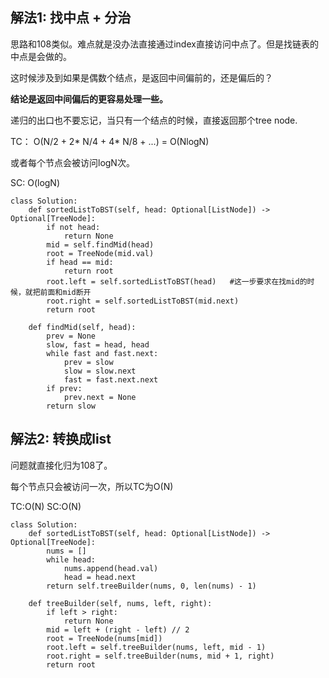 ## 解法1: 找中点 + 分治

思路和108类似。难点就是没办法直接通过index直接访问中点了。但是找链表的中点是会做的。

这时候涉及到如果是偶数个结点，是返回中间偏前的，还是偏后的？

**结论是返回中间偏后的更容易处理一些。**

递归的出口也不要忘记，当只有一个结点的时候，直接返回那个tree node.

TC： O(N/2 + 2* N/4 + 4* N/8 + ...) = O(NlogN)

或者每个节点会被访问logN次。

SC: O(logN)
```
class Solution:
    def sortedListToBST(self, head: Optional[ListNode]) -> Optional[TreeNode]:
        if not head:
            return None
        mid = self.findMid(head)
        root = TreeNode(mid.val)
        if head == mid:
            return root
        root.left = self.sortedListToBST(head)   #这一步要求在找mid的时候，就把前面和mid断开
        root.right = self.sortedListToBST(mid.next)
        return root
    
    def findMid(self, head):
        prev = None
        slow, fast = head, head
        while fast and fast.next:
            prev = slow
            slow = slow.next
            fast = fast.next.next
        if prev: 
            prev.next = None
        return slow
```

## 解法2: 转换成list
问题就直接化归为108了。

每个节点只会被访问一次，所以TC为O(N)

TC:O(N) SC:O(N)
```
class Solution:
    def sortedListToBST(self, head: Optional[ListNode]) -> Optional[TreeNode]:
        nums = []
        while head:
            nums.append(head.val)
            head = head.next
        return self.treeBuilder(nums, 0, len(nums) - 1)
            
    def treeBuilder(self, nums, left, right):
        if left > right:
            return None
        mid = left + (right - left) // 2
        root = TreeNode(nums[mid])
        root.left = self.treeBuilder(nums, left, mid - 1)
        root.right = self.treeBuilder(nums, mid + 1, right)
        return root
```
